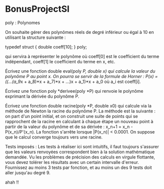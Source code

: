 # BonusProjectSI
poly : Polynomes

On souhaite gérer des polynômes réels de degré inférieur ou égal à 10 en utilisant la structure suivante :

typedef struct { double coeff[10]; } poly;

qui servira à représenter le polynôme où coeff[0] est le coefficient du terme indépendant, coeff[1] le coefficient du terme en x, etc.

Écrivez une fonction double eval(poly *P, double x) qui calcule la valeur du polynôme P au point x. On pourra se servir de la formule de Horner : P(x) = ((...(a_9*x + a_8)*x + a_7)*x + ...)x + a_1)*x + a_0 où a_i est coeff[i].

Écrivez une fonction poly *derivee(poly *P) qui renvoie le polynôme exprimant la dérivée du polynôme P.

Écrivez une fonction double racine(poly *P, double x0) qui calcule via la méthode de Newton la racine du polynôme P. La méthode est la suivante : on part d'un point initial, et on construit une suite de points qui se rapprochent de la racine en calculant à chaque étape un nouveau point à partir de la valeur du polynôme et de sa dérivée : x_n+1 = x_n - P(x_n)/P'(x_n). La fonction s'arrête lorsque |P(x_n)| < 0.0001. On suppose que le calcul converge toujours vers une racine.

Tests imposés : Les tests à réaliser ici sont intuitifs, il faut toujours s'assurer que les valeurs renvoyées correspondent bien à la solution mathématique demandée. Vu les problèmes de précision des calculs en virgule flottante, vous devez tolérer les résultats avec un certain intervalle d'erreur. Fournissez au moins 3 tests par fonction, et au moins un des 9 tests doit aller jusqu'au degré 9.

ahah !!
